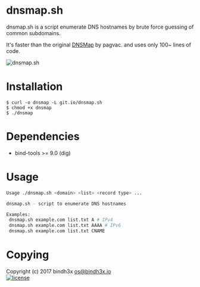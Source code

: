 # dnsmap.sh

dnsmap.sh is a script enumerate DNS hostnames by brute force guessing of common
subdomains.

It's faster than the original [DNSMap](https://code.google.com/archive/p/dnsmap/source) by pagvac.
and uses only 100~ lines of code.

![dnsmap.sh](https://raw.githubusercontent.com/wiki/bindh3x/dnsmap.sh/images/dnsmap_screenshot.png)

# Installation

```
$ curl -o dnsmap -L git.io/dnsmap.sh
$ chmod +x dnsmap
$ ./dnsmap 
```

# Dependencies

* bind-tools >= 9.0 (dig)

# Usage

```bash
Usage ./dnsmap.sh <domain> <list> <record type> ...

dnsmap.sh - script to enumerate DNS hostnames

Examples:
 dnsmap.sh example.com list.txt A # IPv4
 dnsmap.sh example.com list.txt AAAA # IPv6
 dnsmap.sh example.com list.txt CNAME

```

# Copying

Copyright (c) 2017 bindh3x <os@bindh3x.io>
<br/>
[![license](https://img.shields.io/github/license/bindh3x/off.svg?style=flat-square)]()
